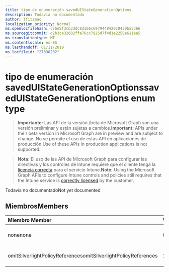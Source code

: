 ```yaml
---
title: tipo de enumeración savedUIStateGenerationOptions
description: Todavía no documentado
author: tfitzmac
localization_priority: Normal
ms.openlocfilehash: c7be5f3cb3ddc8d166c6979448420c0430ba5366
ms.sourcegitcommit: d2b3ca32602ffa76cc7925d7f4d1e2258e611ea5
ms.translationtype: MT
ms.contentlocale: es-ES
ms.lasthandoff: 01/11/2019
ms.locfileid: "27838202"
---
```

# <a name="saveduistategenerationoptions-enum-type"></a><span data-ttu-id="b049c-103">tipo de enumeración savedUIStateGenerationOptions</span><span class="sxs-lookup"><span data-stu-id="b049c-103">savedUIStateGenerationOptions enum type</span></span>

> <span data-ttu-id="b049c-104">**Importante:** Las API de la versión /beta de Microsoft Graph son una versión preliminar y están sujetas a cambios.</span><span class="sxs-lookup"><span data-stu-id="b049c-104">**Important:** APIs under the / beta version in Microsoft Graph are in preview and are subject to change.</span></span> <span data-ttu-id="b049c-105">No se permite el uso de estas API en aplicaciones de producción.</span><span class="sxs-lookup"><span data-stu-id="b049c-105">Use of these APIs in production applications is not supported.</span></span>

> <span data-ttu-id="b049c-106">**Nota:** El uso de las API de Microsoft Graph para configurar las directivas y los controles de Intune requiere que el cliente tenga la [licencia correcta](https://go.microsoft.com/fwlink/?linkid=839381) para el servicio Intune.</span><span class="sxs-lookup"><span data-stu-id="b049c-106">**Note:** Using the Microsoft Graph APIs to configure Intune controls and policies still requires that the Intune service is [correctly licensed](https://go.microsoft.com/fwlink/?linkid=839381) by the customer.</span></span>

<span data-ttu-id="b049c-107">Todavía no documentado</span><span class="sxs-lookup"><span data-stu-id="b049c-107">Not yet documented</span></span>
## <a name="members"></a><span data-ttu-id="b049c-108">Miembros</span><span class="sxs-lookup"><span data-stu-id="b049c-108">Members</span></span>
|<span data-ttu-id="b049c-109">Miembro	</span><span class="sxs-lookup"><span data-stu-id="b049c-109">Member</span></span>|<span data-ttu-id="b049c-110">Valor</span><span class="sxs-lookup"><span data-stu-id="b049c-110">Value</span></span>|<span data-ttu-id="b049c-111">Description</span><span class="sxs-lookup"><span data-stu-id="b049c-111">Description</span></span>|
|:---|:---|:---|
|<span data-ttu-id="b049c-112">none</span><span class="sxs-lookup"><span data-stu-id="b049c-112">none</span></span>|<span data-ttu-id="b049c-113">0</span><span class="sxs-lookup"><span data-stu-id="b049c-113">0</span></span>|<span data-ttu-id="b049c-114">Todavía no documentado</span><span class="sxs-lookup"><span data-stu-id="b049c-114">Not yet documented</span></span>|
|<span data-ttu-id="b049c-115">omitSilverlightPolicyReferences</span><span class="sxs-lookup"><span data-stu-id="b049c-115">omitSilverlightPolicyReferences</span></span>|<span data-ttu-id="b049c-116">1</span><span class="sxs-lookup"><span data-stu-id="b049c-116">1</span></span>|<span data-ttu-id="b049c-117">Todavía no documentado</span><span class="sxs-lookup"><span data-stu-id="b049c-117">Not yet documented</span></span>|





